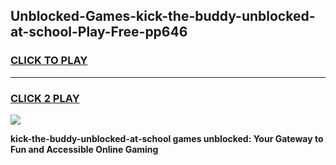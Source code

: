
## Unblocked-Games-kick-the-buddy-unblocked-at-school-Play-Free-pp646
<h3>
<a href="https://premium76.site?title=kick-the-buddy-unblocked-at-school&ref=12A">CLICK TO PLAY</a></h3>
<hr>

<h3>
<a href="https://premium76.site?title=kick-the-buddy-unblocked-at-school&ref=12A">CLICK 2 PLAY</a>
  
</h3>

<a href="https://premium76.site?title=kick-the-buddy-unblocked-at-school&ref=12A"><img src="https://clearcache.store/games.png"></a>


**kick-the-buddy-unblocked-at-school games unblocked: Your Gateway to Fun and Accessible Online Gaming**
